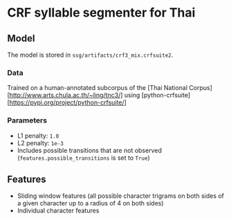 # CRF syllable segmenter for Thai

## Model
The model is stored in `ssg/artifacts/crf3_mix.crfsuite2`.

### Data
Trained on a human-annotated subcorpus of the [Thai National Corpus][http://www.arts.chula.ac.th/~ling/tnc3/] 
using [python-crfsuite][https://pypi.org/project/python-crfsuite/] 

### Parameters
- L1 penalty: `1.0` 
- L2 penalty: `1e-3`
- Includes possible transitions that are not observed (`features.possible_transitions` is set to `True`)

## Features
- Sliding window features (all possible character trigrams on both sides of a given character 
up to a radius of 4 on both sides)
- Individual character features
